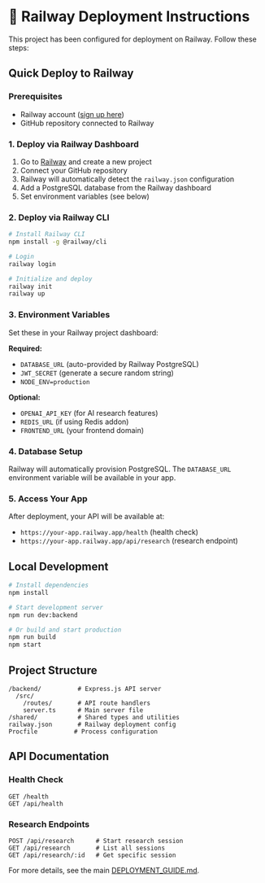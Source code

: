 # 🚂 Railway Deployment Instructions

This project has been configured for deployment on Railway. Follow these steps:

## Quick Deploy to Railway

### Prerequisites
- Railway account ([sign up here](https://railway.app))
- GitHub repository connected to Railway

### 1. Deploy via Railway Dashboard
1. Go to [Railway](https://railway.app) and create a new project
2. Connect your GitHub repository
3. Railway will automatically detect the `railway.json` configuration
4. Add a PostgreSQL database from the Railway dashboard
5. Set environment variables (see below)

### 2. Deploy via Railway CLI
```bash
# Install Railway CLI
npm install -g @railway/cli

# Login
railway login

# Initialize and deploy
railway init
railway up
```

### 3. Environment Variables
Set these in your Railway project dashboard:

**Required:**
- `DATABASE_URL` (auto-provided by Railway PostgreSQL)
- `JWT_SECRET` (generate a secure random string)
- `NODE_ENV=production`

**Optional:**
- `OPENAI_API_KEY` (for AI research features)
- `REDIS_URL` (if using Redis addon)
- `FRONTEND_URL` (your frontend domain)

### 4. Database Setup
Railway will automatically provision PostgreSQL. The `DATABASE_URL` environment variable will be available in your app.

### 5. Access Your App
After deployment, your API will be available at:
- `https://your-app.railway.app/health` (health check)
- `https://your-app.railway.app/api/research` (research endpoint)

## Local Development

```bash
# Install dependencies
npm install

# Start development server
npm run dev:backend

# Or build and start production
npm run build
npm start
```

## Project Structure

```
/backend/          # Express.js API server
  /src/
    /routes/       # API route handlers
    server.ts      # Main server file
/shared/           # Shared types and utilities
railway.json       # Railway deployment config
Procfile          # Process configuration
```

## API Documentation

### Health Check
```
GET /health
GET /api/health
```

### Research Endpoints
```
POST /api/research      # Start research session
GET /api/research       # List all sessions  
GET /api/research/:id   # Get specific session
```

For more details, see the main [DEPLOYMENT_GUIDE.md](DEPLOYMENT_GUIDE.md).
